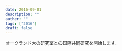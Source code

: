 ```yaml
---
date: 2016-09-01
description: ""
auther: ""
tags: ["2016"]
draft: false
---
```


オークランド大の研究室との国際共同研究を開始します.
<!--more-->
